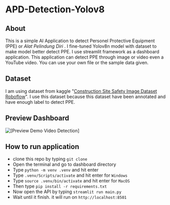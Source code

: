 # APD-Detection-Yolov8

## About
This is a simple AI Application to detect Personel Protective Equipment (PPE) or <i> Alat Pelindung Diri </i>. I fine-tuned Yolov8n model with dataset to make model better detect PPE. I use streamlit framework as a dashboard application. This application can detect PPE through image or video even a YouTube video. You can use your own file or the sample data given.

## Dataset
I am using dataset from kaggle "[Construction Site Safety Image Dataset Roboflow](https://www.kaggle.com/datasets/snehilsanyal/construction-site-safety-image-dataset-roboflow)". I use this dataset because this dataset have been annotated and have enough label to detect PPE. 

## Preview Dashboard
![[Preview Demo Video Detection]](./img/preview.png)

## How to run application

- clone this repo by typing `git clone`
- Open the terminal and go to dashboard directory
- Type `python -m venv .venv` and hit enter
- Type `.venv/Scripts/activate` and hit enter for `Windows`
- Type `source .venv/bin/activate` and hit enter for `MacOS`
- Then type `pip install -r requirements.txt`
- Now open the API by typing `streamlit run main.py`
- Wait until it finish. it will run on `http://localhost:8501`